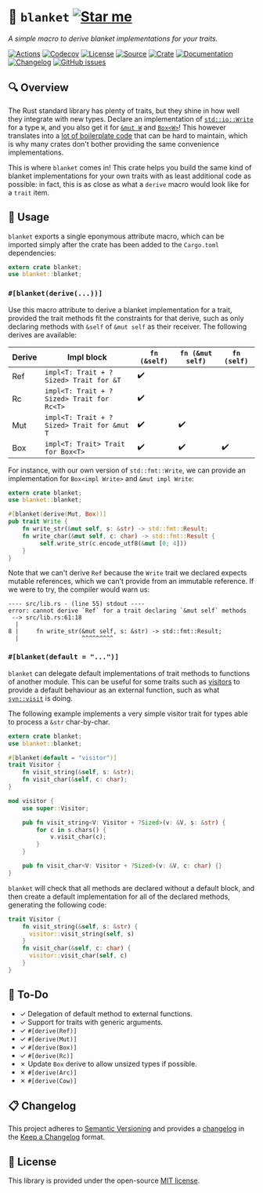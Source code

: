 # 🧣 `blanket` [![Star me](https://img.shields.io/github/stars/althonos/blanket.svg?style=social&label=Star&maxAge=3600)](https://github.com/althonos/blanket/stargazers)

*A simple macro to derive blanket implementations for your traits.*

[![Actions](https://img.shields.io/github/workflow/status/althonos/blanket/Test?style=flat-square&maxAge=600)](https://github.com/althonos/blanket/actions)
[![Codecov](https://img.shields.io/codecov/c/gh/althonos/blanket/master.svg?style=flat-square&maxAge=600)](https://codecov.io/gh/althonos/blanket)
[![License](https://img.shields.io/badge/license-MIT-blue.svg?style=flat-square&maxAge=2678400)](https://choosealicense.com/licenses/mit/)
[![Source](https://img.shields.io/badge/source-GitHub-303030.svg?maxAge=2678400&style=flat-square)](https://github.com/althonos/blanket)
[![Crate](https://img.shields.io/crates/v/blanket.svg?maxAge=600&style=flat-square)](https://crates.io/crates/blanket)
[![Documentation](https://img.shields.io/badge/docs.rs-latest-4d76ae.svg?maxAge=2678400&style=flat-square)](https://docs.rs/blanket)
[![Changelog](https://img.shields.io/badge/keep%20a-changelog-8A0707.svg?maxAge=2678400&style=flat-square)](https://github.com/althonos/blanket.rs/blob/master/CHANGELOG.md)
[![GitHub issues](https://img.shields.io/github/issues/althonos/blanket.svg?style=flat-square&maxAge=600)](https://github.com/althonos/blanket/issues)

## 🔍 Overview

The Rust standard library has plenty of traits, but they shine in how well
they integrate with new types. Declare an implementation of
[`std::io::Write`] for
a type `W`, and you also get it for [`&mut W`] and [`Box<W>`]! This however
translates into a [lot of boilerplate code]
that can be hard to maintain, which is why many crates don't bother
providing the same convenience implementations.

[`std::io::Write`]: https://doc.rust-lang.org/std/io/trait.Write.html
[lot of boilerplate code]: https://doc.rust-lang.org/src/std/io/impls.rs.html#49-79
[`&mut W`]: https://doc.rust-lang.org/std/io/trait.Write.html#impl-Write-17
[`Box<W>`]: https://doc.rust-lang.org/std/io/trait.Write.html#impl-Write-19

This is where `blanket` comes in! This crate helps you build the same kind
of blanket implementations for your own traits with as least additional code
as possible: in fact, this is as close as what a `derive` macro would look
like for a `trait` item.

## 🔌 Usage

`blanket` exports a single eponymous attribute macro, which can be imported
simply after the crate has been added to the `Cargo.toml` dependencies:

```rust
extern crate blanket;
use blanket::blanket;
```

### `#[blanket(derive(...))]`

Use this macro attribute to derive a blanket implementation for a trait,
provided the trait methods fit the constraints for that derive, such as
only declaring methods with `&self` of `&mut self` as their receiver.
The following derives are available:

| Derive | Impl block                                 | `fn (&self)` | `fn (&mut self)` | `fn (self)` |
|--------|--------------------------------------------|--------------|------------------|-------------|
| Ref    | `impl<T: Trait + ?Sized> Trait for &T`     | ✔️            |                  |             |
| Rc     | `impl<T: Trait + ?Sized> Trait for Rc<T>`  | ✔️            |                  |             |
| Mut    | `impl<T: Trait + ?Sized> Trait for &mut T` | ✔️            | ✔️                |             |
| Box    | `impl<T: Trait> Trait for Box<T>`          | ✔️            | ✔️                | ✔️           |

For instance, with our own version of `std::fmt::Write`, we can provide
an implementation for `Box<impl Write>` and `&mut impl Write`:

```rust
extern crate blanket;
use blanket::blanket;

#[blanket(derive(Mut, Box))]
pub trait Write {
    fn write_str(&mut self, s: &str) -> std::fmt::Result;
    fn write_char(&mut self, c: char) -> std::fmt::Result {
         self.write_str(c.encode_utf8(&mut [0; 4]))
    }
}
```

Note that we can't derive `Ref` because the `Write` trait we declared expects
mutable references, which we can't provide from an immutable reference. If we
were to try, the compiler would warn us:

```rustc
---- src/lib.rs - (line 55) stdout ----
error: cannot derive `Ref` for a trait declaring `&mut self` methods
 --> src/lib.rs:61:18
  |
8 |     fn write_str(&mut self, s: &str) -> std::fmt::Result;
  |                  ^^^^^^^^^
```


### `#[blanket(default = "...")]`

`blanket` can delegate default implementations of trait methods to functions
of another module. This can be useful for some traits such as
[visitors](https://github.com/rust-unofficial/patterns/blob/master/patterns/visitor.md)
to provide a default behaviour as an external function, such as what
[`syn::visit`](https://docs.rs/syn/latest/syn/visit/index.html) is doing.

The following example implements a very simple visitor trait for types
able to process a `&str` char-by-char.

```rust
extern crate blanket;
use blanket::blanket;

#[blanket(default = "visitor")]
trait Visitor {
    fn visit_string(&self, s: &str);
    fn visit_char(&self, c: char);
}

mod visitor {
    use super::Visitor;

    pub fn visit_string<V: Visitor + ?Sized>(v: &V, s: &str) {
        for c in s.chars() {
            v.visit_char(c);
        }
    }

    pub fn visit_char<V: Visitor + ?Sized>(v: &V, c: char) {}
}
```

`blanket` will check that all methods are declared without a default block,
and then create a default implementation for all of the declared methods,
generating the following code:

```rust
trait Visitor {
    fn visit_string(&self, s: &str) {
      visitor::visit_string(self, s)
    }
    fn visit_char(&self, c: char) {
      visitor::visit_char(self, c)
    }
}
```

## 📝 To-Do

- ✓ Delegation of default method to external functions.
- ✓ Support for traits with generic arguments.
- ✓ `#[derive(Ref)]`
- ✓ `#[derive(Mut)]`
- ✓ `#[derive(Box)]`
- ✓ `#[derive(Rc)]`
- ✗ Update `Box` derive to allow unsized types if possible.
- ✗ `#[derive(Arc)]`
- ✗ `#[derive(Cow)]`

## 📋 Changelog

This project adheres to [Semantic Versioning](http://semver.org/spec/v2.0.0.html)
and provides a [changelog](https://github.com/althonos/blanket/blob/master/CHANGELOG.md)
in the [Keep a Changelog](http://keepachangelog.com/en/1.0.0/) format.


## 📜 License

This library is provided under the open-source
[MIT license](https://choosealicense.com/licenses/mit/).
